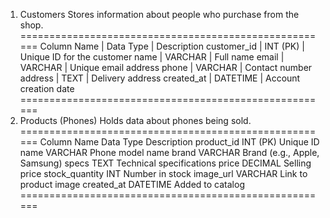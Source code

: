 1. Customers
Stores information about people who purchase from the shop.
======================================================
Column Name | Data Type | Description
customer_id | INT (PK) | Unique ID for the customer
name | VARCHAR | Full name
email | VARCHAR | Unique email address
phone | VARCHAR | Contact number
address | TEXT | Delivery address
created_at | DATETIME | Account creation date
======================================================
2. Products (Phones)
Holds data about phones being sold.
======================================================
Column Name	Data Type	Description
product_id	INT (PK)	Unique ID
name	VARCHAR	Phone model name
brand	VARCHAR	Brand (e.g., Apple, Samsung)
specs	TEXT	Technical specifications
price	DECIMAL	Selling price
stock_quantity	INT	Number in stock
image_url	VARCHAR	Link to product image
created_at	DATETIME	Added to catalog
======================================================
